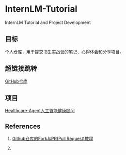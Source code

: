 # InternLM-Tutorial
InternLM Tutorial and Project Development 

## 目标        
个人仓库，用于提交书生实战营的笔记、心得体会和分享项目。

## 超链接跳转      
[GitHub仓库](https://github.com/InternLM/Tutorial)    

## 项目     
[Healthcare-Agent人工智能健康顾问](https://github.com/CDL0726/Healthcare-Agent)    

## References
1. [Github仓库的Fork与PR(Pull Request)教程](https://www.bilibili.com/video/BV1bd4y1J7Vt/?spm_id_from=333.337.search-card.all.click&vd_source=427d5b3bd6552cd66c00e381e2aae338)

2. 
